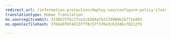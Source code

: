 ```yaml
---
redirect_url: /information-protection/deploy-use/configure-policy-classification
translationtype: Human Translation
ms.sourcegitcommit: 3336b75fbc2fce1c9260afb217d909b2b772ed03
ms.openlocfilehash: 3704a9f0f4d13fff0c57f376e3c633d6cf0212fb

---
```




<!--HONumber=Jan17_HO2-->


